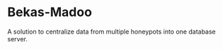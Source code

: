 Bekas-Madoo
===========

A solution to centralize data from multiple honeypots into one database server.
